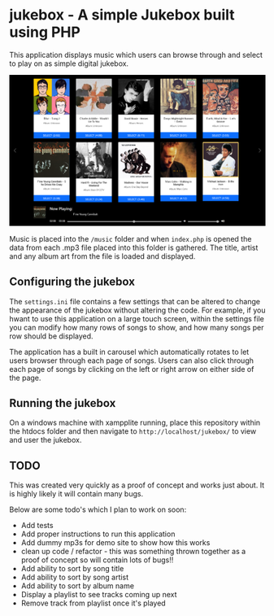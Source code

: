 # jukebox - A simple Jukebox built using PHP

This application displays music which users can browse through and select to play on as simple digital jukebox. 

![screenshot of jukebox](/assets/images/jukebox.png)

Music is placed into the `/music` folder and when `index.php` is opened the data from each .mp3 file placed into this folder is gathered. The title, artist and any album art from the file is loaded and displayed.

## Configuring the jukebox
The `settings.ini` file contains a few settings that can be altered to change the appearance of the jukebox without altering the code. For example, if you hwant to use this application on a large touch screen, within the settings file you can modify how many rows of songs to show, and how many songs per row should be displayed.

The application has a built in carousel which automatically rotates to let users browser through each page of songs. Users can also click through each page of songs by clicking on the left or right arrow on either side of the page. 

## Running the jukebox
On a windows machine with xampplite running, place this repository within the htdocs folder and then navigate to `http://localhost/jukebox/` to view and user the jukebox.
## TODO
This was created very quickly as a proof of concept and works just about. It is highly likely it will contain many bugs.

Below are some todo's which I plan to work on soon: 

* Add tests
* Add proper instructions to run this application
* Add dummy mp3s for demo site to show how this works
* clean up code / refactor - this was something thrown together as a proof of concept so will contain lots of bugs!!
* Add ability to sort by song title
* Add ability to sort by song artist
* Add ability to sort by album name
* Display a playlist to see tracks coming up next
* Remove track from playlist once it's played
